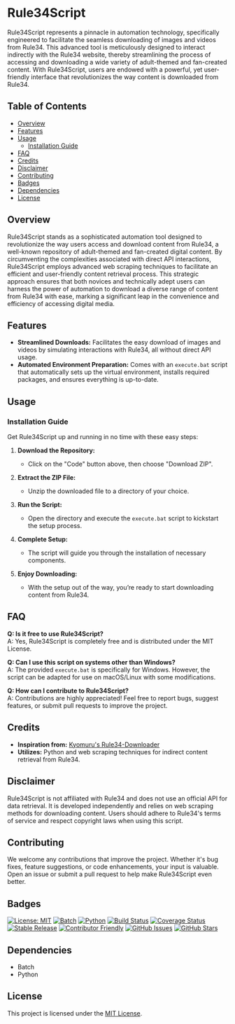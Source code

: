 # Rule34Script

Rule34Script represents a pinnacle in automation technology, specifically engineered to facilitate the seamless downloading of images and videos from Rule34. This advanced tool is meticulously designed to interact indirectly with the Rule34 website, thereby streamlining the process of accessing and downloading a wide variety of adult-themed and fan-created content. With Rule34Script, users are endowed with a powerful, yet user-friendly interface that revolutionizes the way content is downloaded from Rule34.

## Table of Contents
- [Overview](#overview)
- [Features](#features)
- [Usage](#usage)
  - [Installation Guide](#installation-guide)
- [FAQ](#faq)
- [Credits](#credits)
- [Disclaimer](#disclaimer)
- [Contributing](#contributing)
- [Badges](#badges)
- [Dependencies](#dependencies)
- [License](#license)

## Overview

Rule34Script stands as a sophisticated automation tool designed to revolutionize the way users access and download content from Rule34, a well-known repository of adult-themed and fan-created digital content. By circumventing the complexities associated with direct API interactions, Rule34Script employs advanced web scraping techniques to facilitate an efficient and user-friendly content retrieval process. This strategic approach ensures that both novices and technically adept users can harness the power of automation to download a diverse range of content from Rule34 with ease, marking a significant leap in the convenience and efficiency of accessing digital media.

## Features

- **Streamlined Downloads:** Facilitates the easy download of images and videos by simulating interactions with Rule34, all without direct API usage.
- **Automated Environment Preparation:** Comes with an `execute.bat` script that automatically sets up the virtual environment, installs required packages, and ensures everything is up-to-date.

## Usage

### Installation Guide

Get Rule34Script up and running in no time with these easy steps:

1. **Download the Repository:**
   - Click on the "Code" button above, then choose "Download ZIP".

2. **Extract the ZIP File:**
   - Unzip the downloaded file to a directory of your choice.

3. **Run the Script:**
   - Open the directory and execute the `execute.bat` script to kickstart the setup process.

4. **Complete Setup:**
   - The script will guide you through the installation of necessary components.

5. **Enjoy Downloading:**
   - With the setup out of the way, you’re ready to start downloading content from Rule34.

## FAQ

**Q: Is it free to use Rule34Script?**<br>
A: Yes, Rule34Script is completely free and is distributed under the MIT License.<br>

**Q: Can I use this script on systems other than Windows?**<br>
A: The provided `execute.bat` is specifically for Windows. However, the script can be adapted for use on macOS/Linux with some modifications.<br>

**Q: How can I contribute to Rule34Script?**<br>
A: Contributions are highly appreciated! Feel free to report bugs, suggest features, or submit pull requests to improve the project.<br>

## Credits

- **Inspiration from:** [Kyomuru's Rule34-Downloader](https://github.com/Kyomuru/Rule34-Downloader/blob/master/main.py)
- **Utilizes:** Python and web scraping techniques for indirect content retrieval from Rule34.

## Disclaimer

Rule34Script is not affiliated with Rule34 and does not use an official API for data retrieval. It is developed independently and relies on web scraping methods for downloading content. Users should adhere to Rule34's terms of service and respect copyright laws when using this script.

## Contributing

We welcome any contributions that improve the project. Whether it's bug fixes, feature suggestions, or code enhancements, your input is valuable. Open an issue or submit a pull request to help make Rule34Script even better.

## Badges

[![License: MIT](https://img.shields.io/github/license/VermiNew/Rule34Script.svg?style=flat-square)](LICENSE)
[![Batch](https://img.shields.io/badge/Platform-Batch-blue.svg)](https://en.wikipedia.org/wiki/Batch_file)
[![Python](https://img.shields.io/badge/Platform-Python-orange.svg)](https://www.python.org/)
[![Build Status](https://img.shields.io/travis/com/VermiNew/Rule34Script/master.svg?style=flat-square)](https://travis-ci.com/VermiNew/Rule34Script)
[![Coverage Status](https://img.shields.io/codecov/c/github/VermiNew/Rule34Script/master.svg?style=flat-square)](https://codecov.io/gh/VermiNew/Rule34Script)
[![Stable Release](https://img.shields.io/badge/Release-Stable-darkgreen.svg)](https://github.com/VermiNew/Rule34Script/releases/tag/stable)
[![Contributor Friendly](https://img.shields.io/badge/Contributions-Welcome-darkgreen.svg)](https://github.com/VermiNew/Rule34Script/blob/main/CONTRIBUTING.md)
[![GitHub Issues](https://img.shields.io/github/issues/VermiNew/Rule34Script.svg?style=flat-square)](https://github.com/VermiNew/Rule34Script/issues)
[![GitHub Stars](https://img.shields.io/github/stars/VermiNew/Rule34Script.svg?style=social&label=Stars)](https://github.com/VermiNew/Rule34Script/stargazers)

## Dependencies

- Batch
- Python

## License

This project is licensed under the [MIT License](LICENSE).
